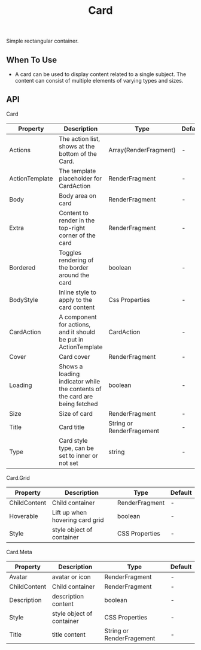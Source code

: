 ﻿---
category: Components
type: Data Display
title: Card
cols: 1
cover: https://gw.alipayobjects.com/zos/antfincdn/NqXt8DJhky/Card.svg
---

Simple rectangular container.

## When To Use

- A card can be used to display content related to a single subject. The content can consist of multiple elements of varying types and sizes.


## API


Card

| Property             | Description                                         | Type          | Default    |
| ---------------- | -------------------------------------------- | ------------- | --------- |
| Actions |The action list, shows at the bottom of the Card.   | Array(RenderFragment) |-        |
| ActionTemplate | The template placeholder for CardAction | RenderFragment | -
| Body |Body area on card | RenderFragment |-        |
| Extra |Content to render in the top-right corner of the card | RenderFragment |-        |
| Bordered |Toggles rendering of the border around the card | boolean |-        |
| BodyStyle |Inline style to apply to the card content | Css Properties |-        |
| CardAction | A component for actions, and it should be put in ActionTemplate | CardAction | -
| Cover |Card cover | RenderFragment |-        |
| Loading |Shows a loading indicator while the contents of the card are being fetched | boolean |-        |
| Size |	Size of card | RenderFragment |-        |
| Title |	Card title | String or RenderFragement |-        |
| Type |Card style type, can be set to inner or not set | string |-        |

Card.Grid

| Property             | Description                                         | Type          | Default    |
| ---------------- | -------------------------------------------- | ------------- | --------- |
| ChildContent | Child container | RenderFragment |-        |
| Hoverable | Lift up when hovering card grid | boolean |-        |
| Style | style object of container | CSS Properties |-        |

Card.Meta

| Property             | Description                                         | Type          | Default    |
| ---------------- | -------------------------------------------- | ------------- | --------- |
| Avatar | 	avatar or icon | RenderFragment |-        |
| ChildContent | Child  container | RenderFragment |-        |
| Description | description content | boolean |-        |
| Style | style object of container| CSS Properties |-        |
| Title |	title content | String or RenderFragement |-        |
